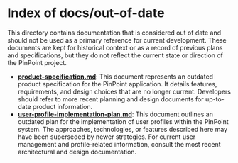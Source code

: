 # Index of docs/out-of-date

This directory contains documentation that is considered out of date and should not be used as a primary reference for current development. These documents are kept for historical context or as a record of previous plans and specifications, but they do not reflect the current state or direction of the PinPoint project.

- **[product-specification.md](./product-specification.md)**: This document represents an outdated product specification for the PinPoint application. It details features, requirements, and design choices that are no longer current. Developers should refer to more recent planning and design documents for up-to-date product information.
- **[user-profile-implementation-plan.md](./user-profile-implementation-plan.md)**: This document outlines an outdated plan for the implementation of user profiles within the PinPoint system. The approaches, technologies, or features described here may have been superseded by newer strategies. For current user management and profile-related information, consult the most recent architectural and design documentation.
